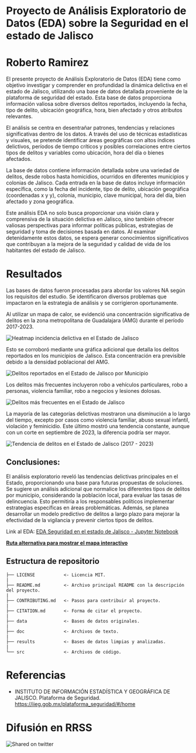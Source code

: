 # Proyecto de Análisis Exploratorio de Datos (EDA) sobre la Seguridad en el estado de Jalisco
# Roberto Ramirez

El presente proyecto de Análisis Exploratorio de Datos (EDA) tiene como objetivo investigar y comprender en profundidad la dinámica delictiva en el estado de Jalisco, utilizando una base de datos detallada proveniente de la plataforma de seguridad del estado. Esta base de datos proporciona información valiosa sobre diversos delitos reportados, incluyendo la fecha, tipo de delito, ubicación geográfica, hora, bien afectado y otros atributos relevantes.

El análisis se centra en desentrañar patrones, tendencias y relaciones significativas dentro de los datos. A través del uso de técnicas estadísticas y visuales, se pretende identificar áreas geográficas con altos índices delictivos, períodos de tiempo críticos y posibles correlaciones entre ciertos tipos de delitos y variables como ubicación, hora del día o bienes afectados.

La base de datos contiene información detallada sobre una variedad de delitos, desde robos hasta homicidios, ocurridos en diferentes municipios y colonias de Jalisco. Cada entrada en la base de datos incluye información específica, como la fecha del incidente, tipo de delito, ubicación geográfica (coordenadas x y y), colonia, municipio, clave municipal, hora del día, bien afectado y zona geográfica.

Este análisis EDA no solo busca proporcionar una visión clara y comprensiva de la situación delictiva en Jalisco, sino también ofrecer valiosas perspectivas para informar políticas públicas, estrategias de seguridad y toma de decisiones basada en datos. Al examinar detenidamente estos datos, se espera generar conocimientos significativos que contribuyan a la mejora de la seguridad y calidad de vida de los habitantes del estado de Jalisco.

# Resultados

Las bases de datos fueron procesadas para abordar los valores NA según los requisitos del estudio. Se identificaron diversos problemas que impactaron en la estrategia de análisis y se corrigieron oportunamente. 

Al utilizar un mapa de calor, se evidenció una concentración significativa de delitos en la zona metropolitana de Guadalajara (AMG) durante el período 2017-2023. 

![Heatmap incidencia delictiva en el Estado de Jalisco](/results/heatmap.png)

Esto se corroboró mediante una gráfica adicional que detalla los delitos reportados en los municipios de Jalisco. Esta concentración era previsible debido a la densidad poblacional del AMG.

![Delitos reportados en el Estado de Jalisco por Municipio](/results/delitos_reportados_municipio.png)

Los delitos más frecuentes incluyeron robo a vehículos particulares, robo a personas, violencia familiar, robo a negocios y lesiones dolosas.

![Delitos más frecuentes en el Estado de Jalisco](/results/delitos_totales.png)

 La mayoría de las categorías delictivas mostraron una disminución a lo largo del tiempo, excepto por casos como violencia familiar, abuso sexual infantil, violación y feminicidio. Este último mostró una tendencia constante, aunque con un corte en septiembre de 2023, la diferencia podría ser mayor.

![Tendencia de delitos en el Estado de Jalisco (2017 - 2023)](/results/Tendencia_por_delito.png)

## Conclusiones:
El análisis exploratorio reveló las tendencias delictivas principales en el Estado, proporcionando una base para futuras propuestas de soluciones. Se sugiere un análisis adicional que normalice los diferentes tipos de delitos por municipio, considerando la población local, para evaluar las tasas de delincuencia. Esto permitiría a los responsables políticos implementar estrategias específicas en áreas problemáticas. Además, se planea desarrollar un modelo predictivo de delitos a largo plazo para mejorar la efectividad de la vigilancia y prevenir ciertos tipos de delitos.

Link al EDA: [EDA Seguridad en el estado de Jalisco - Jupyter Notebook](https://github.com/robrmz/EDA-Seguridad-en-el-estado-de-Jalisco/blob/main/src/Proyecto%20de%20An%C3%A1lisis%20Exploratorio%20de%20Datos%20(EDA)%20sobre%20la%20Seguridad%20en%20el%20estado%20de%20Jalisco.ipynb)

[**Ruta alternativa para mostrar el mapa interactivo**](https://nbviewer.org/github/robrmz/EDA-Seguridad-en-el-estado-de-Jalisco/blob/main/src/Proyecto%20de%20An%C3%A1lisis%20Exploratorio%20de%20Datos%20%28EDA%29%20sobre%20la%20Seguridad%20en%20el%20estado%20de%20Jalisco.ipynb)

## Estructura de repositorio

    ├── LICENSE           <- Licencia MIT.
    |  
    ├── README.md         <- Archivo principal README con la descripción del proyecto.
    |  
    ├── CONTRIBUTING.md   <- Pasos para contribuir al proyecto.
    |  
    ├── CITATION.md       <- Forma de citar el proyecto.
    |  
    ├── data              <- Bases de datos originales.
    |  
    ├── doc               <- Archivos de texto.
    |  
    ├── results           <- Bases de datos limpias y analizadas.
    |  
    └── src               <- Archivos de código.


# Referencias

- INSTITUTO DE INFORMACIÓN ESTADÍSTICA Y GEOGRÁFICA DE JALISCO. Plataforma de Seguridad. https://iieg.gob.mx/plataforma_seguridad/#/home


# Difusión en RRSS

![Shared on twitter](/results/share.png)